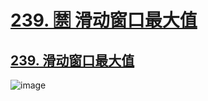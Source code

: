 # [239. 🈲 滑动窗口最大值](https://github.com/imtsingyun/LeetCode/issues/6)

## [239. 滑动窗口最大值](https://leetcode.cn/problems/sliding-window-maximum/)

![image](https://user-images.githubusercontent.com/56377217/199764539-0d349b74-4f24-47fb-b44e-f731c4b196e2.png)
